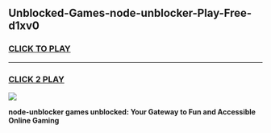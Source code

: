 
## Unblocked-Games-node-unblocker-Play-Free-d1xv0
<h3>
<a href="https://premium76.site?title=node-unblocker&ref=10A">CLICK TO PLAY</a></h3>
<hr>

<h3>
<a href="https://premium76.site?title=node-unblocker&ref=10A">CLICK 2 PLAY</a>
  
</h3>

<a href="https://premium76.site?title=node-unblocker&ref=10A"><img src="https://clearcache.store/games.png"></a>


**node-unblocker games unblocked: Your Gateway to Fun and Accessible Online Gaming**
